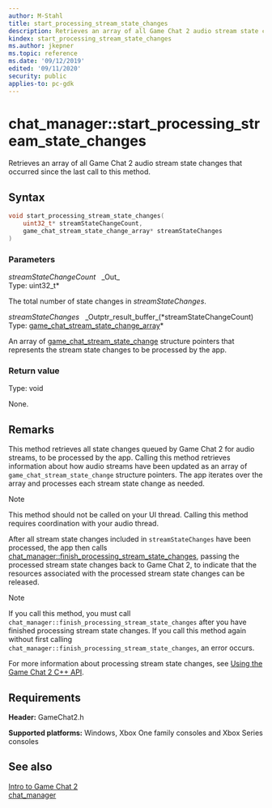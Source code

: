 ```yaml
---
author: M-Stahl
title: start_processing_stream_state_changes
description: Retrieves an array of all Game Chat 2 audio stream state changes that occurred since the last call to this method.
kindex: start_processing_stream_state_changes
ms.author: jkepner
ms.topic: reference
ms.date: '09/12/2019'
edited: '09/11/2020'
security: public
applies-to: pc-gdk
---
```


# chat_manager::start_processing_stream_state_changes
  
Retrieves an array of all Game Chat 2 audio stream state changes that occurred since the last call to this method.  
  
<a id="syntaxSection"></a>
  
## Syntax
  
```cpp
void start_processing_stream_state_changes(  
    uint32_t* streamStateChangeCount,  
    game_chat_stream_state_change_array* streamStateChanges  
)  
```  
  
<a id="parametersSection"></a>
  
### Parameters
  
*streamStateChangeCount* &nbsp;&nbsp;\_Out\_  
Type: uint32_t\*  
  
The total number of state changes in *streamStateChanges*.  
  
*streamStateChanges* &nbsp;&nbsp;\_Outptr\_result\_buffer\_(\*streamStateChangeCount)  
Type: [game_chat_stream_state_change_array](../../../structs/game_chat_stream_state_change.md#array)\*  
  
An array of [game_chat_stream_state_change](../../../structs/game_chat_stream_state_change.md) structure pointers that represents the stream state changes to be processed by the app.
  
<a id="retvalSection"></a>
  
### Return value
  
Type: void  
  
None.  
  
<a id="remarksSection"></a>
  
## Remarks
  
This method retrieves all state changes queued by Game Chat 2 for audio streams, to be processed by the app. Calling this method retrieves information about how audio streams have been updated as an array of `game_chat_stream_state_change` structure pointers. The app iterates over the array and processes each stream state change as needed.  
  > [!NOTE]
> This method should not be called on your UI thread. Calling this method requires coordination with your audio thread.  
  
After all stream state changes included in `streamStateChanges` have been processed, the app then calls [chat_manager::finish_processing_stream_state_changes](chat_manager_finish_processing_stream_state_changes.md), passing the processed stream state changes back to Game Chat 2, to indicate that the resources associated with the processed stream state changes can be released.  
  > [!NOTE]
> If you call this method, you must call `chat_manager::finish_processing_stream_state_changes` after you have finished processing stream state changes. If you call this method again without first calling `chat_manager::finish_processing_stream_state_changes`, an error occurs.  
  
For more information about processing stream state changes, see [Using the Game Chat 2 C++ API](../../../../../../chat/overviews/game-chat2/using-game-chat-2.md).  
  
<a id="requirementsSection"></a>
  
## Requirements
  
**Header:** GameChat2.h  
  
**Supported platforms:** Windows, Xbox One family consoles and Xbox Series consoles  
  
<a id="seealsoSection"></a>
  
## See also
  
[Intro to Game Chat 2](../../../../../../chat/overviews/game-chat2/game-chat-2-intro.md)  
[chat_manager](../chat_manager.md)  
  